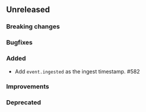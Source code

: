 <!-- When adding an entry to the Changelog:
- Please follow the Keep a Changelog: http://keepachangelog.com/ guidelines.
- Please insert your changelog line ordered by PR ID.
Thanks, you're awesome :-) -->

## Unreleased

### Breaking changes

### Bugfixes

### Added
* Add `event.ingested` as the ingest timestamp. #582

### Improvements

### Deprecated


<!-- All empty sections:

## Unreleased

### Breaking changes

### Bugfixes

### Added

### Improvements

### Deprecated

-->
